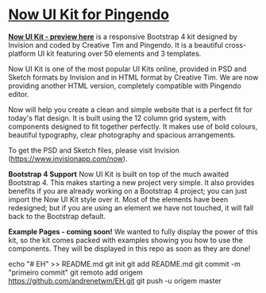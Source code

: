 # [Now UI Kit for Pingendo](https://github.com/pingendo/now-ui-kit) 


**[Now UI Kit - preview here](https://templates.pingendo.com/now-ui-kit/index.html)** is a responsive Bootstrap 4 kit designed by Invision and coded by Creative Tim and Pingendo. It is a beautiful cross-platform UI kit featuring over 50 elements and 3 templates.

Now UI Kit is one of the most popular UI Kits online, provided in PSD and Sketch formats by Invision and in HTML format by Creative Tim. We are now providing another HTML version, completely compatible with Pingendo editor.

Now will help you create a clean and simple website that is a perfect fit for today's flat design. It is built using the 12 column grid system, with components designed to fit together perfectly. It makes use of bold colours, beautiful typography, clear photography and spacious arrangements.

To get the PSD and Sketch files, please visit Invision (https://www.invisionapp.com/now).


**Bootstrap 4 Support**
Now UI Kit is built on top of the much awaited Bootstrap 4. This makes starting a new project very simple. It also provides benefits if you are already working on a Bootstrap 4 project; you can just import the Now UI Kit style over it. Most of the elements have been redesigned; but if you are using an element we have not touched, it will fall back to the Bootstrap default.

**Example Pages - coming soon!**
We wanted to fully display the power of this kit, so the kit comes packed with examples showing you how to use the components. They will be displayed in this repo as soon as they are done!

echo "# EH" >> README.md 
git init 
git add README.md 
git commit -m "primeiro commit" 
git remoto add origem https://github.com/andrenetwm/EH.git
 git push -u origem master
